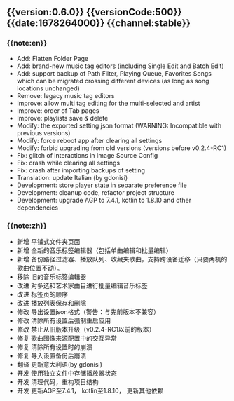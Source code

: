 ## {{version:0.6.0}} {{versionCode:500}} {{date:1678264000}} {{channel:stable}}

### {{note:en}}
- Add: Flatten Folder Page
- Add: brand-new music tag editors (including Single Edit and Batch Edit)
- Add: support backup of Path Filter, Playing Queue, Favorites Songs which can be migrated crossing different devices (as long as song locations unchanged)
- Remove: legacy music tag editors
- Improve: allow multi tag editing for the multi-selected and artist
- Improve: order of Tab pages
- Improve: playlists save & delete 
- Modify: the exported setting json format (WARNING: Incompatible with previous versions)
- Modify: force reboot app after clearing all settings
- Modify: forbid upgrading from old versions (versions before v0.2.4-RC1)
- Fix: glitch of interactions in Image Source Config
- Fix: crash while clearing all settings
- Fix: crash after importing backups of setting
- Translation: update Italian (by gdonisi)
- Development: store player state in separate preference file
- Development: cleanup code, refactor project structure
- Development: upgrade AGP to 7.4.1, kotlin to 1.8.10 and other dependencies

### {{note:zh}}
- 新增 平铺式文件夹页面
- 新增 全新的音乐标签编辑器（包括单曲编辑和批量编辑）
- 新增 备份路径过滤器、播放队列、收藏夹歌曲，支持跨设备迁移（只要两机的歌曲位置不动）。
- 移除 旧的音乐标签编辑器
- 改进 对多选和艺术家曲目进行批量编辑音乐标签
- 改进 标签页的顺序
- 改进 播放列表保存和删除
- 修改 导出设置json格式（警告：与先前版本不兼容）
- 修改 清除所有设置后强制重启应用
- 修改 禁止从旧版本升级（v0.2.4-RC1以前的版本）
- 修复 歌曲图像来源配置中的交互异常
- 修复 清除所有设置时的崩溃
- 修复 导入设置备份后崩溃
- 翻译 更新意大利语(by gdonisi)
- 开发 使用独立文件中存储播放器状态
- 开发 清理代码，重构项目结构
- 开发 更新AGP至7.4.1， kotlin至1.8.10， 更新其他依赖
